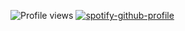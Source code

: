 ![Profile views](https://visitor-badge.laobi.icu/badge?page_id=lnam2004.lnam2004&left_color=gray&right_color=red)
[![spotify-github-profile](https://spotify-github-profile.kittinanx.com/api/view?uid=31sf7hgqgdxmikbg2va6foxpgybu&cover_image=true&theme=natemoo-re&show_offline=false&background_color=121212&interchange=false&bar_color=000000&bar_color_cover=true)](https://github.com/kittinan/spotify-github-profile)


<!--
**lnam2004/lnam2004** is a ✨ _special_ ✨ repository because its `README.md` (this file) appears on your GitHub profile.

Here are some ideas to get you started:

- 🔭 I’m currently working on ...
- 🌱 I’m currently learning ...
- 👯 I’m looking to collaborate on ...
- 🤔 I’m looking for help with ...
- 💬 Ask me about ...
- 📫 How to reach me: ...
- 😄 Pronouns: ...
- ⚡ Fun fact: ...
-->
